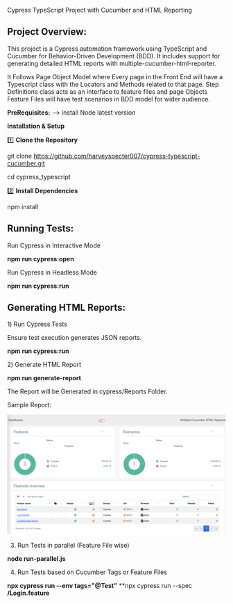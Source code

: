 Cypress TypeScript Project with Cucumber and HTML Reporting

Project Overview:
-----------------

This project is a Cypress automation framework using TypeScript and Cucumber for Behavior-Driven Development (BDD). It includes support for generating detailed HTML reports with multiple-cucumber-html-reporter.

It Follows Page Object Model where Every page in the Front End will have a Typescript class with the Locators and Methods related to that page.
Step Definitions class acts as an interface to feature files and page Objects
Feature Files will have test scenarios in BDD model for wider audience.

**PreRequisites:**
--> install Node latest version

**Installation & Setup**

1️⃣ **Clone the Repository**

git clone https://github.com/harveyspecter007/cypress-typescript-cucumber.git

cd cypress_typescript

2️⃣ **Install Dependencies**

npm install

Running Tests:
--------------

Run Cypress in Interactive Mode

  **npm run cypress:open**

Run Cypress in Headless Mode

  **npm run cypress:run**

Generating HTML Reports:
-----------------------

1️) Run Cypress Tests

Ensure test execution generates JSON reports.

  **npm run cypress:run**

2️) Generate HTML Report

  **npm run generate-report**

  The Report will be Generated in cypress/Reports Folder.

  Sample Report:

  ![alt text](cypress/SampleReport.png)

3) Run Tests in parallel (Feature File wise)

  **node run-parallel.js**

4) Run Tests based on Cucumber Tags or Feature Files

  **npx cypress run --env tags="@Test"**
  **npx cypress run --spec **/Login.feature**

